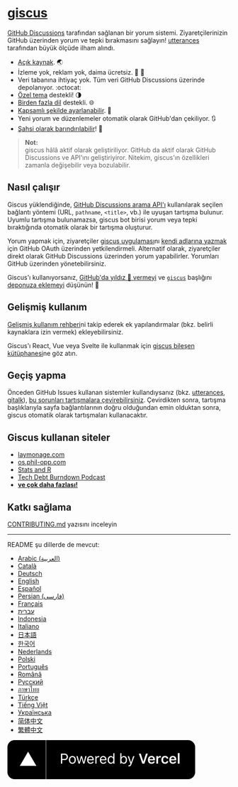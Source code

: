 # [giscus][giscus]

[GitHub Discussions][discussions] tarafından sağlanan bir yorum sistemi. Ziyaretçilerinizin GitHub üzerinden yorum ve tepki bırakmasını sağlayın! [utterances][utterances] tarafından büyük ölçüde ilham alındı.

- [Açık kaynak][repo]. 🌏
- İzleme yok, reklam yok, daima ücretsiz. 📡 🚫
- Veri tabanına ihtiyaç yok. Tüm veri GitHub Discussions üzerinde depolanıyor. :octocat:
- [Özel tema][creating-custom-themes] destekli! 🌗
- [Birden fazla dil][multiple-languages] destekli. 🌐
- [Kapsamlı şekilde ayarlanabilir][advanced-usage]. 🔧
- Yeni yorum ve düzenlemeler otomatik olarak GitHub'dan çekiliyor. 🔃
- [Şahsi olarak barındırılabilir][self-hosting]! 🤳

> **Not:**\
> giscus hâlâ aktif olarak geliştiriliyor. GitHub da aktif olarak GitHub Discussions ve API'ını geliştiriyiror. Nitekim, giscus'ın özellikleri zamanla değişebilir veya bozulabilir.

## Nasıl çalışır

Giscus yüklendiğinde, [GitHub Discussions arama API'ı][search-api] kullanılarak seçilen bağlantı yöntemi (URL, `pathname`, `<title>`, vb.) ile uyuşan tartışma bulunur. Uyumlu tartışma bulunamazsa, giscus bot birisi yorum veya tepki bıraktığında otomatik olarak bir tartışma oluşturur.

Yorum yapmak için, ziyaretçiler [giscus uygulaması][giscus-app]nı [kendi adlarına yazmak][authorization] için GitHub OAuth üzerinden yetkilendirmeli. Alternatif olarak, ziyaretçiler direkt olarak GitHub Discussions üzerinden yorum yapabilirler. Yorumları GitHub üzerinden yönetebilirsiniz.

[giscus]: https://giscus.app/tr
[discussions]: https://docs.github.com/en/discussions
[utterances]: https://github.com/utterance/utterances
[repo]: https://github.com/giscus/giscus
[advanced-usage]: https://github.com/giscus/giscus/blob/main/ADVANCED-USAGE.md
[creating-custom-themes]: https://github.com/giscus/giscus/blob/main/ADVANCED-USAGE.md#data-theme
[multiple-languages]: https://github.com/giscus/giscus/blob/main/CONTRIBUTING.md#adding-localizations
[self-hosting]: https://github.com/giscus/giscus/blob/main/SELF-HOSTING.md
[search-api]: https://docs.github.com/en/graphql/guides/using-the-graphql-api-for-discussions#search
[giscus-app]: https://github.com/apps/giscus
[authorization]: https://docs.github.com/en/developers/apps/identifying-and-authorizing-users-for-github-apps

<!-- configuration -->

Giscus'ı kullanıyorsanız, [GitHub'da yıldız 🌟 vermeyi][repo] ve [`giscus`][giscus-topic] başlığını [deponuza eklemeyi][topic-howto] düşünün! 🎉

## Gelişmiş kullanım

[Gelişmiş kullanım rehberi][advanced-usage]ni takip ederek ek yapılandırmalar (bkz. belirli kaynaklara izin vermek) ekleyebilirsiniz.

Giscus'ı React, Vue veya Svelte ile kullanmak için [giscus bileşen kütüphanesi][giscus-component]ne göz atın.

## Geçiş yapma

Önceden GitHub Issues kullanan sistemler kullandıysanız (bkz. [utterances][utterances], [gitalk][gitalk]), [bu sorunları tartışmalara çevirebilirsiniz][convert]. Çevirdikten sonra, tartışma başlıklarıyla sayfa bağlantılarının doğru olduğundan emin olduktan sonra, giscus otomatik olarak tartışmaları kullanacaktır.

## Giscus kullanan siteler

- [laymonage.com][laymonage-website]
- [os.phil-opp.com][os-phil-opp]
- [Stats and R][statsandr]
- [Tech Debt Burndown Podcast][techdebtburndown]
- [**ve çok daha fazlası!**][giscus-topic]

## Katkı sağlama

[CONTRIBUTING.md][contributing] yazısını inceleyin

[giscus-component]: https://github.com/giscus/giscus-component
[repo]: https://github.com/giscus/giscus
[giscus-topic]: https://github.com/topics/giscus
[topic-howto]: https://docs.github.com/en/github/administering-a-repository/classifying-your-repository-with-topics
[advanced-usage]: https://github.com/giscus/giscus/blob/main/ADVANCED-USAGE.md
[utterances]: https://github.com/utterance/utterances
[gitalk]: https://github.com/gitalk/gitalk
[convert]: https://docs.github.com/en/discussions/managing-discussions-for-your-community/moderating-discussions#converting-an-issue-to-a-discussion
[laymonage-website]: https://laymonage.com/posts/giscus
[os-phil-opp]: https://os.phil-opp.com
[statsandr]: https://statsandr.com
[techdebtburndown]: https://techdebtburndown.com
[contributing]: https://github.com/giscus/giscus/blob/main/CONTRIBUTING.md

<!-- end -->

---

README şu dillerde de mevcut:

- [Arabic (العربية)](README.ar.md)
- [Català](README.ca.md)
- [Deutsch](README.de.md)
- [English](README.md)
- [Español](README.es.md)
- [Persian (فارسی)](README.fa.md)
- [Français](README.fr.md)
- [עברית](README.he.md)
- [Indonesia](README.id.md)
- [Italiano](README.it.md)
- [日本語](README.ja.md)
- [한국어](README.ko.md)
- [Nederlands](README.nl.md)
- [Polski](README.pl.md)
- [Português](README.pt.md)
- [Română](README.ro.md)
- [Русский](README.ru.md)
- [ภาษาไทย](README.th.md)
- [Türkçe](README.tr.md)
- [Tiếng Việt](README.vi.md)
- [Українська](README.uk.md)
- [简体中文](README.zh-CN.md)
- [繁體中文](README.zh-TW.md)

[![Vercel tarafından sağlanıyor](public/powered-by-vercel.svg)][vercel]

[vercel]: https://vercel.com/?utm_source=giscus&utm_campaign=oss
